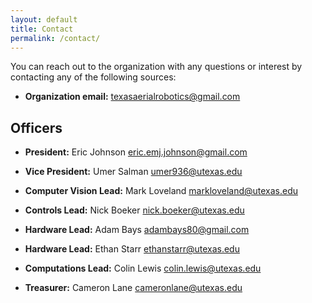 ```yaml
---
layout: default
title: Contact
permalink: /contact/
---
```


You can reach out to the organization with any questions or interest by contacting any of the following sources:

- **Organization email:** [texasaerialrobotics@gmail.com](mailto:texasaerialrobotics@gmail.com)


## Officers

- **President:** Eric Johnson [eric.emj.johnson@gmail.com](mailto:eric.emj.johnson@gmail.com)

- **Vice President:** Umer Salman [umer936@utexas.edu](mailto:umer936@utexas.edu)

- **Computer Vision Lead:** Mark Loveland [markloveland@utexas.edu](mailto:markloveland@utexas.edu)

- **Controls Lead:** Nick Boeker [nick.boeker@utexas.edu](mailto:nick.boeker@utexas.edu)

- **Hardware Lead:** Adam Bays [adambays80@gmail.com](mailto:adambays80@gmail.com)

- **Hardware Lead:** Ethan Starr [ethanstarr@utexas.edu](mailto:ethanstarr@utexas.edu)

- **Computations Lead:** Colin Lewis [colin.lewis@utexas.edu](mailto:colin.lewis@utexas.edu)

- **Treasurer:** Cameron Lane [cameronlane@utexas.edu](mailto:cameronlane@utexas.edu)
